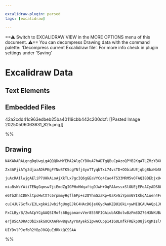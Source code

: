 ```yaml
---

excalidraw-plugin: parsed
tags: [excalidraw]

---
```

==⚠  Switch to EXCALIDRAW VIEW in the MORE OPTIONS menu of this document. ⚠== You can decompress Drawing data with the command palette: 'Decompress current Excalidraw file'. For more info check in plugin settings under 'Saving'


# Excalidraw Data

## Text Elements
## Embedded Files
42a2cdd41c963edbeb25ba40119cbb442c200dcf: [[Pasted Image 20250506063631_825.png]]

%%
## Drawing
```compressed-json
N4KAkARALgngDgUwgLgAQQQDwMYEMA2AlgCYBOuA7hADTgQBuCpAzoQPYB2KqATLZMzYBXUtiRoIACyhQ4zZAHoFAc0JRJQgEYA6bGwC2CgF7N6hbEcK4OCtptbErHALRY8RMpWdx8Q1TdIEfARcZgRmBShcZQUebQBGAAYEmjoghH0EDihmbgBtcDBQMBKIEm4IAGYALQBFOABrAHYAcUJlAE0YHgB5ADZKgA0YZlxq+NSSyFhECsJ9aKR+Usxu

Zx4AFjiATg3djaaADkPKgFYNw8TK5cgYNfj4yoTTyqbTxL74vsTD+OObiAUEjqbg8baHbSHcGVRLbHg8RKJJrggGSBDtaTcV5NBJgngvU6neJw84bAHWZTBbiJAHMKCkNgNBAAYTY+DYpAq9OszDguEC2UmpU0uGwDWUDKEHGIrPZnIk3I4vP5WSgQsgADNCPh8ABlWBUiSCDzqiB0hlMgDqwMkoNp9MZCH1MEN6GN5QBkuUkg44VyaHiALYfOwa

juAcRAIlwjgAEliP7UHkALoAjXkTLx7gcIQ6gGEaVYCq4Cae4TS33MRM5vOFAQIBDEbjxU48I5QnjfAGMFjsLhoU7dpisTgAOU4YmbTU7be2Az6+eYABF0lBG9wNQQwgDNOXiABRYKZbLV3P4AFCODEXBrpsBpobPqtppHbbIhd1iBEDgNbNngHsmK65oJu+Dbp+dI3kIiYQIg0oFsoppasEWYSFsuA8NgxDEBs8TYHOlSNpoCCaPiIobIkDzbNg

miaBsWzYAiiTENgGqmsw7jiEmdZgIGPHxHWqaftgDJwH+OqFAAvssxSlOUEjEPoACyADS8QqQ0xA8MwmgAGrxA0PSHJglQAKoIAACqaMxcWUCzKEsn6rGgziVBR2jfPEPCVExrZ/B+UwQOGqDOJ8pzaNsux9DwUIfPiAJAsQIIDt82iVH0hxgk+YJzocg6fmiGJqmgTTxE05IcJSXE0hBDpMrKHJcuQSp8gKao7qK4qStKDXyugirKm1SHanqBq2

e6Tb2haCDWkltpoHwtXTc6rpmmyHqfl6Pp+s2QYhmGzaRp+0aXvGiYpmmGYIKhqA1uen4FsQRYSBhprdcQlanrWgVhMBqDHOlfQvnOQ69pw3DlZ+PYjhw44cJOC2nJcJznDVgWEMuq5/fSQgIDue6HhkqpffdgWXtet5To+z7IsSb4AQWv5oHdAFsEBd6oKB4E/VEUDQRUcGOJVw0oRzEDvBqCBufRCADNgeDnKcjHxMQlTbJU8vxBspwNngGsaq

cuC4JU7Gcfk/E3LxgkAiJwbifgUngEJkC4HAcD6jeXGydAaKZBU16kL+ywMIQCAUAAQp1J09WyjUSAAxBqSfJ0KEDYCIbWxmu+j6tNvUVPH8QIEXRep+npCZ9nkditHMqx310DNYNqplxnqpZxkABiI0reN62TYUadt9kHc53VM02nag/l5XGS546vcVBNrcV+32cAErCN6n27dPw9QKPPT7bAh1o5AM9r13nBQJ3uD6NqwX5aUF8j9nnfX7qhBG

FxCLBy/B/ZwACpYCgAAQSIMofs6BggananvVer855RFIGAiubAKBolwBzFm8DZ76H3NKUBaCMEhDFvyBkVA/771HkQihgD4C2XeqnDiDIdSDCxNsZIPBiSlWOE0PocITiQ1KCwtk+AOigkytoD4Ww/hnFOHObhwcjBsAMNwWSkB6AEFxs2SEfQgZuSklQhBACMibylB9HaEgmHBwlCQT+39QRnwgHY4g+oEBiQHLY0gJAlJsCegQ3Amhggcy5njQ

erj85oA0RAcObIxakGUCKAAFNw8qvAyrUAyek5IpwACUpp14IGULmfkFREkpO8jSXgMIslVKybkgpRjcGqnnkyI+UA+wk2DumO+CAimFh8cLaJn4shBJCdwHG4TArYCIJ41AUyAQcD6ZM0guMgxCCgN+LiUzmmlDsAAKwQNgHIupllwD8QE5ZwS/phODqKTpjBAGqPwOoz8Nkl7pBOX2U06c6QGHobMZm/5PyASZKErc0zSjpgMLqL5nTwYgUhQB

UIYDvlPJefbR2YBpJ0GQuEdRkkQCSSAA
```
%%